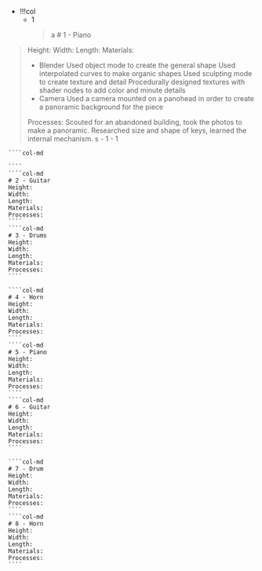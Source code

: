 - !!!col
	- 1
		> a
		> 		# 1 - Piano
> Height: 
> Width: 
> Length: 
> Materials:
> - Blender
> Used object mode to create the general shape
> Used interpolated curves to make organic shapes
> Used sculpting mode to create texture and detail
> Procedurally designed textures with shader nodes to add color and minute details
> - Camera
> Used a camera mounted on a panohead in order to create a panoramic background for the piece
> 
> Processes:
> Scouted for an abandoned building, took the photos to make a panoramic.
> Researched size and shape of keys, learned the internal mechanism. s
	- 1
	- 1
`````col
````col-md

````
````col-md
# 2 - Guitar
Height: 
Width: 
Length: 
Materials: 
Processes: 
````
````col-md
# 3 - Drums
Height: 
Width: 
Length: 
Materials: 
Processes: 
````
`````
`````col
````col-md
# 4 - Horn
Height: 
Width: 
Length: 
Materials: 
Processes: 
````
````col-md
# 5 - Piano
Height: 
Width: 
Length: 
Materials: 
Processes: 
````
````col-md
# 6 - Guitar
Height: 
Width: 
Length: 
Materials: 
Processes: 
````
`````
`````col
````col-md
# 7 - Drum
Height: 
Width: 
Length: 
Materials: 
Processes: 
````
````col-md
# 8 - Horn
Height: 
Width: 
Length: 
Materials: 
Processes: 
````
`````
